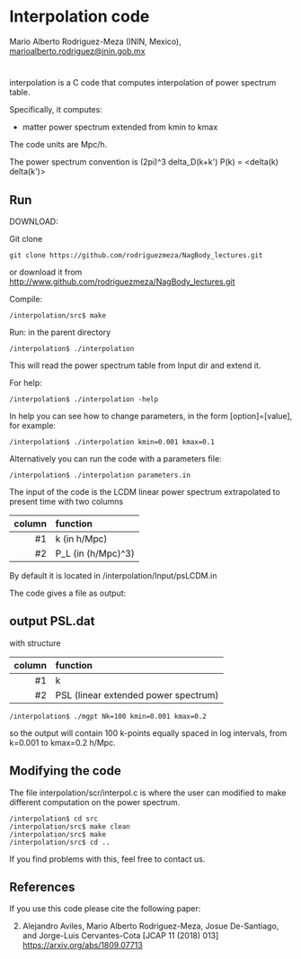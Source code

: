 # Interpolation code



Mario Alberto Rodriguez-Meza (ININ, Mexico), 
marioalberto.rodriguez@inin.gob.mx

#


interpolation is a C code that computes interpolation of power spectrum table. 

Specifically, it computes:

- matter power spectrum extended from kmin to kmax

The code units are Mpc/h. 

The power spectrum convention is 
(2pi)^3 delta_D(k+k') P(k) = <delta(k) delta(k')> 



## Run

DOWNLOAD:

Git clone

```
git clone https://github.com/rodriguezmeza/NagBody_lectures.git
```

or download it from http://www.github.com/rodriguezmeza/NagBody_lectures.git


Compile:

```
/interpolation/src$ make
```

Run: in the parent directory

```
/interpolation$ ./interpolation
```
This will read the power spectrum table from Input dir and extend it.

For help:

```
/interpolation$ ./interpolation -help
```


In help you can see how to change parameters, in the form [option]=[value], for example:

```
/interpolation$ ./interpolation kmin=0.001 kmax=0.1
```


Alternatively you can run the code with a parameters file:

```
/interpolation$ ./interpolation parameters.in
```


The input of the code is the LCDM linear power spectrum extrapolated to present time with two columns 

| column  | function  |
| ------------: |:---------------| 
| #1            | k   (in h/Mpc)|
| #2            | P_L   (in (h/Mpc)^3)        |  




By default it is located in /interpolation/Input/psLCDM.in


The code gives a file as output: 

## output PSL.dat 

with structure


| column  | function  |
| ------------: |:---------------| 
| #1            | k   |
| #2            | PSL   (linear extended power spectrum)        |  


```
/interpolation$ ./mgpt Nk=100 kmin=0.001 kmax=0.2
```

so the output will contain 100 k-points equally spaced in log intervals, from k=0.001 to kmax=0.2 h/Mpc. 


## Modifying the code

The file interpolation/scr/interpol.c is where the user can modified to make different computation on the power spectrum.

```
/interpolation$ cd src
/interpolation/src$ make clean
/interpolation/src$ make
/interpolation/src$ cd ..
```
If you find problems with this, feel free to contact us.


## References

If you use this code please cite the following paper:

2. Alejandro Aviles, Mario Alberto Rodriguez-Meza, Josue De-Santiago, and Jorge-Luis Cervantes-Cota [JCAP 11 (2018) 013] https://arxiv.org/abs/1809.07713



